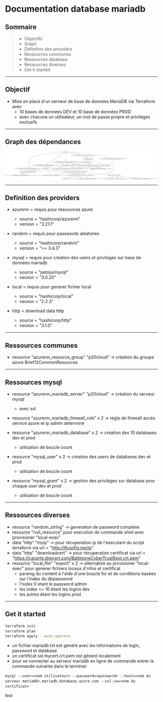 # Documentation database mariadb

## Sommaire
>- Objectifs
>- Graph
>- Definition des providers
>- Ressources communes
>- Ressources database
>- Ressources diverses
>- Get it started

---
## Objectif
- Mise en place d'un serveur de base de données MariaDB via Terraform avec
    - 10 bases de données DEV et 10 base de données PROD 
    - avec chacune un utilisateur, un mot de passe propre et priviléges exclusifs

---
## Graph des dépendances
![graphDB.png](/mariadb/images/graphDB.png)

---
## Definition des providers

- azurerm = requis pour ressources azure
    - source  = "hashicorp/azurerm"
    - version = "3.21.1"

- random = requis pour passwords aléatoires
    - source  = "hashicorp/random"
    - version = ">= 3.4.3"

- mysql = requis pour creation des users et privileges sur base de données mariadb
    - source  = "petoju/mysql"
    - version = "3.0.20"

- local = requis pour generer fichier local
    - source = "hashicorp/local"
    - version = "2.2.3"

- http = download data http
    - source = "hashicorp/http"
    - version = "3.1.0"

---
## Ressources communes
- resource "azurerm_resource_group" "p20cloud" &rarr; création du groupe azure Brief12CommonResources

---
## Ressources mysql

- resource "azurerm_mariadb_server" "p20cloud"  &rarr; création du serveur mysql
    - avec ssl

- resource "azurerm_mariadb_firewall_rule" x 2  &rarr; régle de firewall accés service azure et ip admin determiné

- resource "azurerm_mariadb_database" x 2  &rarr; création des 10 databases dev et prod
    - utilisation de boucle count

- resource "mysql_user" x 2  &rarr; création des users de databases dev et prod
    - utilisation de boucle count

- resource "mysql_grant" x 2  &rarr; gestion des priviléges sur database pour chaque user dev et prod
    - utilisation de boucle count

---
## Ressources diverses

- resource "random_string" &rarr; generation de password complexe
- resource "null_resource" pour execution de commande shell avec provisioner "local-exec"
- data "http" "myip"  &rarr; pour récuperation ip de l'executant du script terraform via url = "http://ifconfig.me/ip"
- data "http" "downloadcert"  &rarr; pour récuperation certificat via url = "https://cacerts.digicert.com/BaltimoreCyberTrustRoot.crt.pem"
- resource "local_file" "export" x 2 &rarr; alternative au provisioner "local-exec" pour generer fichiers locaux d'infos et certificat
    - parsing du content à l'aide d'une boucle for et de conditions basées sur l'index du dbpassword
    - l'index 0 etant le password admin
    - les index <= 10 étant les logins dev
    - les autres étant les logins prod

---
## Get it started
```bash
terraform init
terraform plan
terraform apply --auto-approve
```
- un fichier mariadb.txt est généré avec les informations de login, password et database.
- un certificat ssl mycert.crt.pem est généré localement
- pour se connecter au serveur mariadb en ligne de commande entrer la commande suivante dans le terminal:

`mysql --user=<nom utilisateur> --password=<password> --host=<nom du serveur mariadb>.mariadb.database.azure.com --ssl-ca=<nom du certificat>`


test